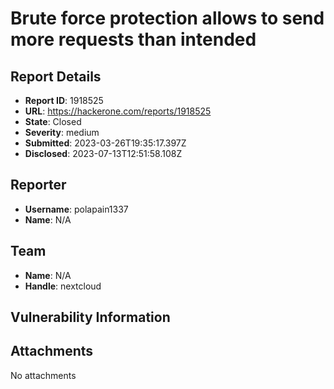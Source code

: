 # Brute force protection allows to send more requests than intended

## Report Details
- **Report ID**: 1918525
- **URL**: https://hackerone.com/reports/1918525
- **State**: Closed
- **Severity**: medium
- **Submitted**: 2023-03-26T19:35:17.397Z
- **Disclosed**: 2023-07-13T12:51:58.108Z

## Reporter
- **Username**: polapain1337
- **Name**: N/A

## Team
- **Name**: N/A
- **Handle**: nextcloud

## Vulnerability Information


## Attachments
No attachments
